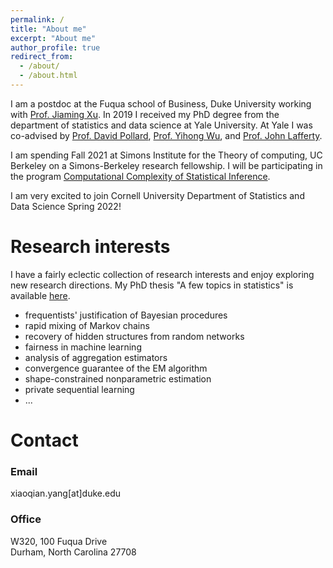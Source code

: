 ```yaml
---
permalink: /
title: "About me"
excerpt: "About me"
author_profile: true
redirect_from: 
  - /about/
  - /about.html
---
```


I am a postdoc at the Fuqua school of Business, Duke University working with [Prof. Jiaming Xu](https://faculty.fuqua.duke.edu/~jx77/). In 2019 I received my PhD degree from the department of statistics and data science at Yale University. At Yale I was co-advised by [Prof. David Pollard](http://www.stat.yale.edu/~pollard/), [Prof. Yihong Wu](http://www.stat.yale.edu/~yw562/), and [Prof. John Lafferty](https://statml.yale.edu/people/pi).

I am spending Fall 2021 at Simons Institute for the Theory of computing, UC Berkeley on a Simons-Berkeley research fellowship. I will be participating in the program [Computational Complexity of Statistical Inference](https://simons.berkeley.edu/programs/si2021).

I am very excited to join Cornell University Department of Statistics and Data Science Spring 2022!

Research interests
======
I have a fairly eclectic collection of research interests and enjoy exploring new research directions. My PhD thesis "A few topics in statistics" is available [here](http://danayang.github.io/files/thesis.pdf).

* frequentists' justification of Bayesian procedures
* rapid mixing of Markov chains
* recovery of hidden structures from random networks
* fairness in machine learning
* analysis of aggregation estimators
* convergence guarantee of the EM algorithm
* shape-constrained nonparametric estimation
* private sequential learning
* ...

Contact
======
### Email
xiaoqian.yang[at]duke.edu

### Office
W320, 100 Fuqua Drive  
Durham, North Carolina 27708
